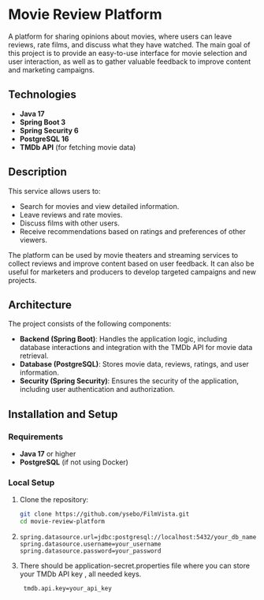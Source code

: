 # Movie Review Platform

A platform for sharing opinions about movies, where users can leave reviews, rate films, and discuss what they have watched. The main goal of this project is to provide an easy-to-use interface for movie selection and user interaction, as well as to gather valuable feedback to improve content and marketing campaigns.

## Technologies

- **Java 17**
- **Spring Boot 3**
- **Spring Security 6**
- **PostgreSQL 16**
- **TMDb API** (for fetching movie data)

## Description

This service allows users to:

- Search for movies and view detailed information.
- Leave reviews and rate movies.
- Discuss films with other users.
- Receive recommendations based on ratings and preferences of other viewers.

The platform can be used by movie theaters and streaming services to collect reviews and improve content based on user feedback. It can also be useful for marketers and producers to develop targeted campaigns and new projects.

## Architecture

The project consists of the following components:

- **Backend (Spring Boot)**: Handles the application logic, including database interactions and integration with the TMDb API for movie data retrieval.
- **Database (PostgreSQL)**: Stores movie data, reviews, ratings, and user information.
- **Security (Spring Security)**: Ensures the security of the application, including user authentication and authorization.


## Installation and Setup

### Requirements

- **Java 17** or higher
- **PostgreSQL** (if not using Docker)

### Local Setup

1. Clone the repository:

   ```bash
   git clone https://github.com/ysebo/FilmVista.git
   cd movie-review-platform
    ```
2.
     ```
     spring.datasource.url=jdbc:postgresql://localhost:5432/your_db_name
     spring.datasource.username=your_username
     spring.datasource.password=your_password
     ```
3. There should be application-secret.properties file where you can store your TMDb API key , all needed keys.
   ```
    tmdb.api.key=your_api_key
    ```
